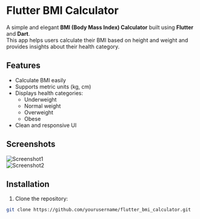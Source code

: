 # Flutter BMI Calculator

A simple and elegant **BMI (Body Mass Index) Calculator** built using **Flutter** and **Dart**.  
This app helps users calculate their BMI based on height and weight and provides insights about their health category.

## Features

- Calculate BMI easily
- Supports metric units (kg, cm)
- Displays health categories:
  - Underweight
  - Normal weight
  - Overweight
  - Obese
- Clean and responsive UI

## Screenshots

![Screenshot1](screenshots/screen1.png)  
![Screenshot2](screenshots/screen2.png)

## Installation

1. Clone the repository:

```bash
git clone https://github.com/yourusername/flutter_bmi_calculator.git
